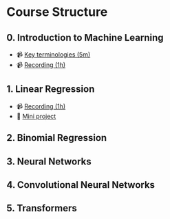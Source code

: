 # Course Structure

## 0. Introduction to Machine Learning
- 📹 [Key terminologies (5m)](https://www.youtube.com/watch?v=piFN5y-8Sno)
- 📹 [Recording (1h)](https://www.youtube.com/watch?v=9LK4ozoHddU)

## 1. Linear Regression
- 📹 [Recording (1h)](https://www.youtube.com/watch?v=sKZ0iufdjGc)
- 🧩 [Mini project](./01%20Linear%20Regression.md)

## 2. Binomial Regression

## 3. Neural Networks

## 4. Convolutional Neural Networks

## 5. Transformers

